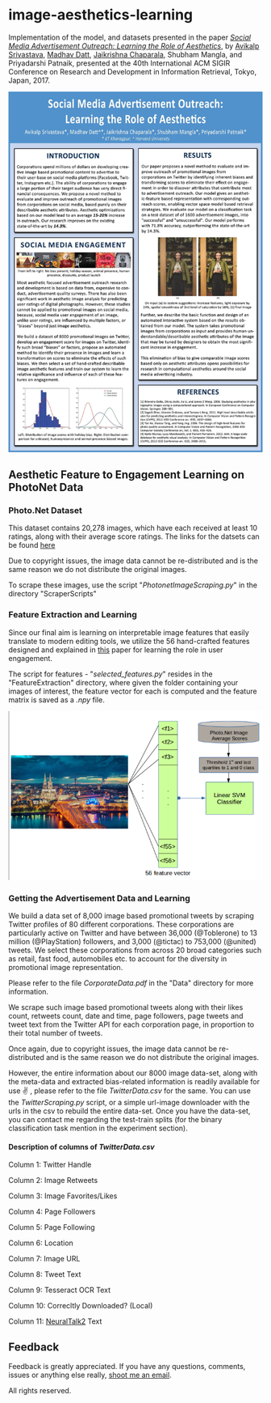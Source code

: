 # image-aesthetics-learning

Implementation of the model, and datasets presented in the paper *[Social Media Advertisement Outreach: Learning the Role of Aesthetics](https://arxiv.org/abs/1705.02146)*, by [Avikalp Srivastava](https://github.com/Avikalp7), [Madhav Datt](https://github.com/madhav-datt), [Jaikrishna Chaparala](https://github.com/jaikrishna-ch), Shubham Mangla, and Priyadarshi Patnaik, presented at the 40th International ACM SIGIR Conference on Research and Development in Information Retrieval, Tokyo, Japan, 2017.

![](./SIGIR2017_Poster.jpg)

## Aesthetic Feature to Engagement Learning on PhotoNet Data

### Photo.Net Dataset

This dataset contains 20,278 images, which have each received at least 10 ratings, along with their average score ratings. 
The links for the datsets can be found [here](http://ritendra.weebly.com/aesthetics-datasets.html)

Due to copyright issues, the image data cannot be re-distributed and is the same reason we do not distribute the original images.

To scrape these images, use the script "*PhotonetImageScraping.py*" in the directory "ScraperScripts"

### Feature Extraction and Learning

Since our final aim is learning on interpretable image features that easily translate to modern editing tools, we utilize the 56 hand-crafted features designed and explained in [this](http://infolab.stanford.edu/~wangz/project/imsearch/Aesthetics/ECCV06/datta.pdf) paper for learning the role in user engagement.

The script for features - "*selected_features.py*" resides in the "FeatureExtraction" directory, where given the folder containing your images of interest, the feature vector for each is computed and the feature matrix is saved as a *.npy* file.

![](./images/sigir1.png)


### Getting the Advertisement Data and Learning

We build a data set of 8,000 image based promotional tweets by scraping Twitter profiles of 80 different corporations. These corporations are particularly active on Twitter and have between 36,000 (@Toblerone) to 13 million (@PlayStation) followers, and 3,000 (@tictac) to 753,000 (@united) tweets. We select these corporations from across 20 broad categories such as retail, fast food, automobiles etc. to account for the diversity in promotional image representation.

Please refer to the file *CorporateData.pdf* in the "Data" directory for more information.


We scrape such image based promotional tweets along with their likes count, retweets count, date and time, page followers, page tweets and tweet text from the Twitter API for each corporation page, in proportion to their total number of tweets.

Once again, due to copyright issues, the image data cannot be re-distributed and is the same reason we do not distribute the original images.

However, the entire information about our 8000 image data-set, along with the meta-data and extracted bias-related information is readily available for use :v: , please refer to the file *TwitterData.csv* for the same. You can use the *TwitterScraping.py* script, or a simple url-image downloader with the urls in the csv to rebuild the entire data-set. Once you have the data-set, you can contact me regarding the test-train splits (for the binary classification task mention in the experiment section).

#### Description of columns of *TwitterData.csv*

Column 1: Twitter Handle

Column 2: Image Retweets

Column 3: Image Favorites/Likes

Column 4: Page Followers

Column 5: Page Following

Column 6: Location

Column 7: Image URL

Column 8: Tweet Text

Column 9: Tesseract OCR Text

Column 10: Correcltly Downloaded? (Local)

Column 11: [NeuralTalk2](https://github.com/karpathy/neuraltalk2) Text


## Feedback
Feedback is greatly appreciated. If you have any questions, comments, issues or anything else really, [shoot me an email](mailto:avikalp22@iitkgp.ac.in).

All rights reserved.


